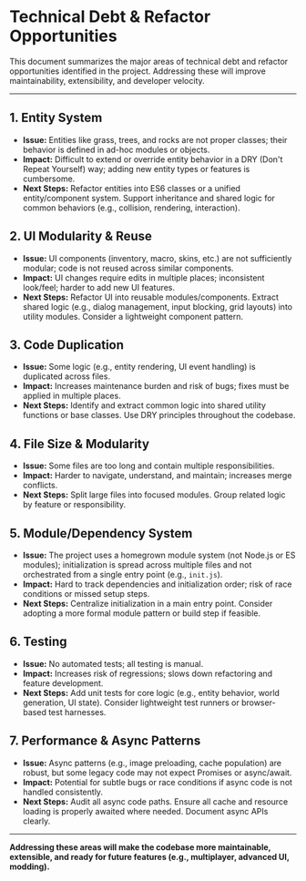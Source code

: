 # Technical Debt & Refactor Opportunities

This document summarizes the major areas of technical debt and refactor opportunities identified in the project. Addressing these will improve maintainability, extensibility, and developer velocity.

---

## 1. Entity System
- **Issue:** Entities like grass, trees, and rocks are not proper classes; their behavior is defined in ad-hoc modules or objects.
- **Impact:** Difficult to extend or override entity behavior in a DRY (Don't Repeat Yourself) way; adding new entity types or features is cumbersome.
- **Next Steps:** Refactor entities into ES6 classes or a unified entity/component system. Support inheritance and shared logic for common behaviors (e.g., collision, rendering, interaction).

## 2. UI Modularity & Reuse
- **Issue:** UI components (inventory, macro, skins, etc.) are not sufficiently modular; code is not reused across similar components.
- **Impact:** UI changes require edits in multiple places; inconsistent look/feel; harder to add new UI features.
- **Next Steps:** Refactor UI into reusable modules/components. Extract shared logic (e.g., dialog management, input blocking, grid layouts) into utility modules. Consider a lightweight component pattern.

## 3. Code Duplication
- **Issue:** Some logic (e.g., entity rendering, UI event handling) is duplicated across files.
- **Impact:** Increases maintenance burden and risk of bugs; fixes must be applied in multiple places.
- **Next Steps:** Identify and extract common logic into shared utility functions or base classes. Use DRY principles throughout the codebase.

## 4. File Size & Modularity
- **Issue:** Some files are too long and contain multiple responsibilities.
- **Impact:** Harder to navigate, understand, and maintain; increases merge conflicts.
- **Next Steps:** Split large files into focused modules. Group related logic by feature or responsibility.

## 5. Module/Dependency System
- **Issue:** The project uses a homegrown module system (not Node.js or ES modules); initialization is spread across multiple files and not orchestrated from a single entry point (e.g., `init.js`).
- **Impact:** Hard to track dependencies and initialization order; risk of race conditions or missed setup steps.
- **Next Steps:** Centralize initialization in a main entry point. Consider adopting a more formal module pattern or build step if feasible.

## 6. Testing
- **Issue:** No automated tests; all testing is manual.
- **Impact:** Increases risk of regressions; slows down refactoring and feature development.
- **Next Steps:** Add unit tests for core logic (e.g., entity behavior, world generation, UI state). Consider lightweight test runners or browser-based test harnesses.

## 7. Performance & Async Patterns
- **Issue:** Async patterns (e.g., image preloading, cache population) are robust, but some legacy code may not expect Promises or async/await.
- **Impact:** Potential for subtle bugs or race conditions if async code is not handled consistently.
- **Next Steps:** Audit all async code paths. Ensure all cache and resource loading is properly awaited where needed. Document async APIs clearly.

---

**Addressing these areas will make the codebase more maintainable, extensible, and ready for future features (e.g., multiplayer, advanced UI, modding).** 